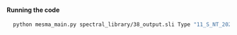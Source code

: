 




#### Running the code
 ```bash
   python mesma_main.py spectral_library/38_output.sli Type "11_S_NT_2024_9_11.tif"
   ```
